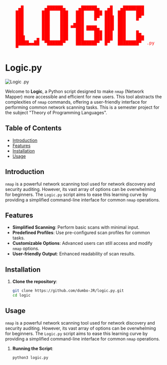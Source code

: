 <pre style="color:red;">
	 ▄█        ▄██████▄     ▄██████▄   ▄█   ▄████████ 
	███       ███    ███   ███    ███ ███  ███    ███ 
	███       ███    ███   ███    █▀  ███▌ ███    █▀  
	███       ███    ███  ▄███        ███▌ ███        
	███       ███    ███ ▀▀███ ████▄  ███▌ ███        
	███       ███    ███   ███    ███ ███  ███    █▄  
	███▌    ▄ ███    ███   ███    ███ ███  ███    ███ 
	█████▄▄██  ▀██████▀    ████████▀  █▀   ████████▀  .py
	▀                                                 
</pre>
# Logic.py

![Logic .py](https://img.shields.io/badge/nmap-Simplifier-brightgreen.svg)

Welcome to **Logic**, a Python script designed to make `nmap` (Network Mapper) more accessible and efficient for new users. This tool abstracts the complexities of `nmap` commands, offering a user-friendly interface for performing common network scanning tasks. This is a semester project for the subject "Theory of Programming Languages".

## Table of Contents

- [Introduction](#introduction)
- [Features](#features)
- [Installation](#installation)
- [Usage](#usage)

## Introduction

`nmap` is a powerful network scanning tool used for network discovery and security auditing. However, its vast array of options can be overwhelming for beginners. The `Logic.py` script aims to ease this learning curve by providing a simplified command-line interface for common `nmap` operations.

## Features

- **Simplified Scanning**: Perform basic scans with minimal input.
- **Predefined Profiles**: Use pre-configured scan profiles for common tasks.
- **Customizable Options**: Advanced users can still access and modify `nmap` options.
- **User-friendly Output**: Enhanced readability of scan results.

## Installation

1. **Clone the repository**:
   ```bash
   git clone https://github.com/dumbo-JR/logic.py.git
   cd logic

## Usage

`nmap` is a powerful network scanning tool used for network discovery and security auditing. However, its vast array of options can be overwhelming for beginners. The `Logic.py` script aims to ease this learning curve by providing a simplified command-line interface for common `nmap` operations.
1. **Running the Script**:
   ```bash
   python3 logic.py

